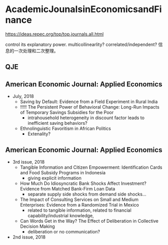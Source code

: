 # AcademicJounalsinEconomicsandFinance

https://ideas.repec.org/top/top.journals.all.html

control its explanatory power. multicollinearlity? correlated/independent?
信息的一次处理和二次整理。

## QJE



## American Economic Journal: Applied Economics

- July, 2018
  - Saving by Default: Evidence from a Field Experiment in Rural India
  - !!!!! The Persistent Power of Behavioral Change: Long-Run Impacts of Temporary Savings Subsidies for the Poor
    - intrahousehold heterogeneity in discount factor leads to inefficient saving behaviors?
  - Ethnolinguistic Favoritism in African Politics
    - Extenality? 

## American Economic Journal: Applied Economics

- 3rd issue, 2018
  - Tangible Information and Citizen Empowerment: Identification Cards and Food Subsidy Programs in Indonesia
    - giving explicit information
  - How Much Do Idiosyncratic Bank Shocks Affect Investment? Evidence from Matched Bank-Firm Loan Data
    - separate supply side shocks from demand side shocks... 
  - The Impact of Consulting Services on Small and Medium Enterprises: Evidence from a Randomized Trial in Mexico
    - related to tangible information, related to financial capability/industrial knowledge, 
  - Can Words Get in the Way? The Effect of Deliberation in Collective Decision Making
    - deliberation or no communication?
- 2nd issue, 2018
